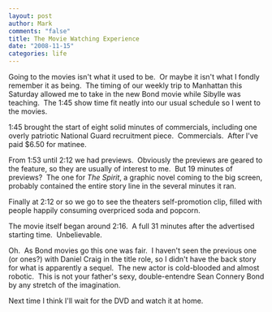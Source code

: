 ```yaml
--- 
layout: post
author: Mark
comments: "false"
title: The Movie Watching Experience
date: "2008-11-15"
categories: life
---
```

Going to the movies isn't what it used to be.  Or maybe it isn't what I fondly remember it as being.  The timing of our weekly trip to Manhattan this Saturday allowed me to take in the new Bond movie while Sibylle was teaching.  The 1:45 show time fit neatly into our usual schedule so I went to the movies.

1:45 brought the start of eight solid minutes of commercials, including one overly patriotic National Guard recruitment piece.  Commercials.  After I've paid $6.50 for matinee.  

From 1:53 until 2:12 we had previews.  Obviously the previews are geared to the feature, so they are usually of interest to me.  But 19 minutes of previews?  The one for <em>The Spirit</em>, a graphic novel coming to the big screen, probably contained the entire story line in the several minutes it ran.

Finally at 2:12 or so we go to see the theaters self-promotion clip, filled with people happily consuming overpriced soda and popcorn. 

The movie itself began around 2:16.  A full 31 minutes after the advertised starting time.  Unbelievable. 

Oh.  As Bond movies go this one was fair.  I haven't seen the previous one (or ones?) with Daniel Craig in the title role, so I didn't have the back story for what is apparently a sequel.  The new actor is cold-blooded and almost robotic.  This is not your father's sexy, double-entendre Sean Connery Bond by any stretch of the imagination.

Next time I think I'll wait for the DVD and watch it at home.
